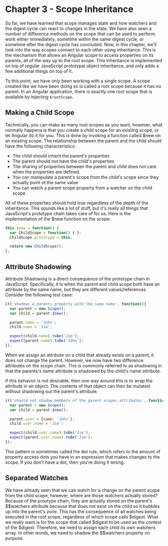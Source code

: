 # Chapter 3 - Scope Inheritance

So far, we have learned that scope manages state and how watchers and the digest cycle can react to changes in the state. We have also seen a number of difference methods on the scope that can be used to perform work either immediately, sometime within the same digest cycle, or sometime after the digest cycle has concluded. Now, in this chapter, we'll look into the way scopes connect to each other using inheritance. This is the mechanism that allows an Angular scope to access properties on its parents, all of the way up to the root scope. This inheritance is implemented on top of regular JavaScript prototypal object inheritance, and only adds a few additional things on top of it.

To this point, we have only been working with a single scope. A scope created like we have been doing so is called a root scope because it has no parent. In an Angular application, there is exactly one root scope that is available by injecting `$rootScope`.

## Making a Child Scope

Technically, you can make as many root scopes as you want, however, what normally happens is that you create a child scope for an existing scope, or let Angular do it for you. This is done by invoking a function called $new on an existing scope. The relationship between the parent and the child should have the following characteristics:

 - The child should inherit the parent's properties
 - The parent should not have the child's properties
 - The sharing of properties between the parent and child does not care when the properties are defined.
 - You can manipulate a parent's scope from the child's scope since they actually point ot the same value
 - You can watch a parent scope property from a watcher on the child scope

All of these properties should hold true regardless of the depth of the inheritance. This sounds like a lot of stuff, but it's really all things that JavaScript's prototype chain takes care of for us. Here is the implementation of the $new function on the scope:

```js
this.$new = function() {
  var ChildScope = function() { };
  ChildScope.prototype = this;

  return new ChildScope();
};
```

## Attribute Shadowing

Attribute Shadowing is a direct consequence of the prototype chain in JavaScript. Specifically, it is when the parent and child scope both have an attribute by the same name, but they are different values/references. Consider the following test case:

```js
it('shadows a parents property with the same name', function(){
  var parent = new Scope();
  var child = parent.$new();

  parent.name = 'John';
  child.name = 'Jim';

  expect(child.name).toBe('Jim');
  expect(parent.name).toBe('John');
});
```

When we assign an attribute on a child that already exists on a parent, it does not change the parent. However, we now have two difference attributes on the scope chain. This is commonly referred to as shadowing in that the parents's name attribute is shadowed by the child's name attribute.

If this behavior is not desirable, then one way around this is to wrap the attribute in an object. The contents of that object can then be mutated without shadowing out the parent's attribute.

```js
it('should not shadow members of the parent scopes attributes', function (){
  var parent = new Scope();
  var child = parent.$new();

  parent.user = {name: 'John'};
  child.user.name = 'Jim';

  expect(child.user.name).toBe('Jim');
  expect(parent.user.name).toBe('Jim');
});
```

This pattern is sometimes called the dot rule, which refers to the amount of property access dots you have in an expression that makes changes to the scope. If you don't have a dot, then you're doing it wrong.

## Separated Watches

We have already seen that we can watch for a change on the parent scope from the child scope, however, where are those watchers actually stored? Because of the prootype chain, they are actually stored on the parent's $$watchers attribute because that does not exist on the child so it bubbles up into the parent's zone. This has the consequence of all watches being executed in the root scope, regardless of which scope calls $digest. What we really want is for the scope that called $digest to be used as the context of the $digest. Therefore, we need to assign each child its own watchers array. In other words, we need to shadow the $$watchers property on purpose.
